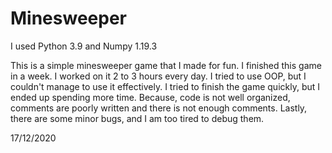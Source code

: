 # Minesweeper

I used Python 3.9 and Numpy 1.19.3

This is a simple minesweeper game that I made for fun.
I finished this game in a week. I worked on it 2 to 3 hours every day.
I tried to use OOP, but I couldn't manage to use it effectively.
I tried to finish the game quickly, but I ended up spending more time.
Because, code is not well organized, comments are poorly written and 
there is not enough comments. 
Lastly, there are some minor bugs, and I am too tired to debug them.

17/12/2020
